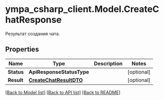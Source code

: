 # ympa_csharp_client.Model.CreateChatResponse
Результат создания чата.

## Properties

Name | Type | Description | Notes
------------ | ------------- | ------------- | -------------
**Status** | **ApiResponseStatusType** |  | [optional] 
**Result** | [**CreateChatResultDTO**](CreateChatResultDTO.md) |  | [optional] 

[[Back to Model list]](../README.md#documentation-for-models) [[Back to API list]](../README.md#documentation-for-api-endpoints) [[Back to README]](../README.md)


